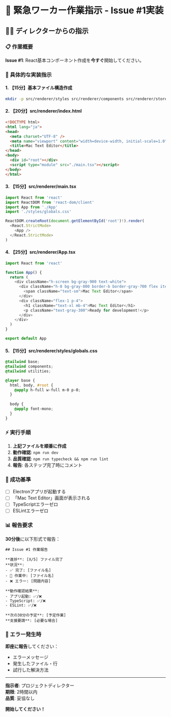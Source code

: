 # 🚨 緊急ワーカー作業指示 - Issue #1実装

## 👨‍💼 ディレクターからの指示

### 📋 作業概要
**Issue #1**: React基本コンポーネント作成を**今すぐ**開始してください。

### 🎯 具体的な実装指示

#### 1. 【15分】基本ファイル構造作成
```bash
mkdir -p src/renderer/styles src/renderer/components src/renderer/store
```

#### 2. 【20分】src/renderer/index.html
```html
<!DOCTYPE html>
<html lang="ja">
<head>
  <meta charset="UTF-8" />
  <meta name="viewport" content="width=device-width, initial-scale=1.0" />
  <title>Mac Text Editor</title>
</head>
<body>
  <div id="root"></div>
  <script type="module" src="./main.tsx"></script>
</body>
</html>
```

#### 3. 【15分】src/renderer/main.tsx
```typescript
import React from 'react'
import ReactDOM from 'react-dom/client'
import App from './App'
import './styles/globals.css'

ReactDOM.createRoot(document.getElementById('root')!).render(
  <React.StrictMode>
    <App />
  </React.StrictMode>
)
```

#### 4. 【25分】src/renderer/App.tsx
```typescript
import React from 'react'

function App() {
  return (
    <div className="h-screen bg-gray-900 text-white">
      <div className="h-8 bg-gray-800 border-b border-gray-700 flex items-center px-2">
        <span className="text-sm">Mac Text Editor</span>
      </div>
      <div className="flex-1 p-4">
        <h1 className="text-xl mb-4">Mac Text Editor</h1>
        <p className="text-gray-300">Ready for development!</p>
      </div>
    </div>
  )
}

export default App
```

#### 5. 【15分】src/renderer/styles/globals.css
```css
@tailwind base;
@tailwind components;
@tailwind utilities;

@layer base {
  html, body, #root {
    @apply h-full w-full m-0 p-0;
  }
  
  body {
    @apply font-mono;
  }
}
```

### ⚡ 実行手順

1. **上記ファイルを順番に作成**
2. **動作確認**: `npm run dev`
3. **品質確認**: `npm run typecheck && npm run lint`
4. **報告**: 各ステップ完了時にコメント

### 🎯 成功基準
- [ ] Electronアプリが起動する
- [ ] 「Mac Text Editor」画面が表示される
- [ ] TypeScriptエラーゼロ
- [ ] ESLintエラーゼロ

### 📊 報告要求
**30分後**に以下形式で報告：

```
## Issue #1 作業報告

**進捗**: [X/5] ファイル完了
**状況**: 
- ✅ 完了: [ファイル名]
- 🔄 作業中: [ファイル名]
- ❌ エラー: [問題内容]

**動作確認結果**: 
- アプリ起動: ✅/❌
- TypeScript: ✅/❌
- ESLint: ✅/❌

**次の30分の予定**: [予定作業]
**支援要請**: [必要な場合]
```

### 🚨 エラー発生時
**即座に報告**してください：
- エラーメッセージ
- 発生したファイル・行
- 試行した解決方法

---

**指示者**: プロジェクトディレクター  
**期限**: 2時間以内  
**品質**: 妥協なし  

**開始してください！**